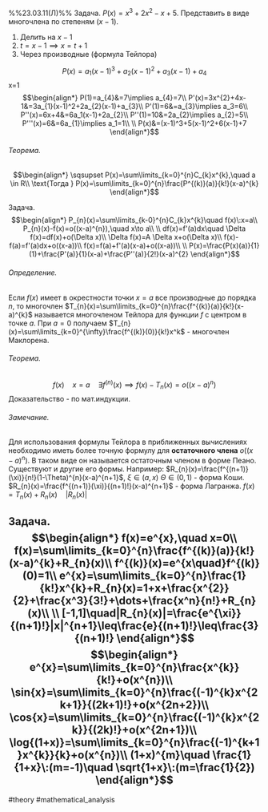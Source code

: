 %%23.03.11(Л)%%
Задача.
$P(x)=x^{3}+2x^{2}-x+5$. Представить в виде многочлена по степеням $(x-1)$.
1. Делить на $x-1$
2. $t=x-1\implies x=t+1$
3. Через производные (формула Тейлора)

$$P(x)=a_{1}(x-1)^{3}+a_{2}(x-1)^{2}+a_{3}(x-1)+a_{4}$$
x=1
$$\begin{align*}
P(1)=a_{4}&=7\implies a_{4}=7\\
P'(x)=3x^{2}+4x-1&=3a_{1}(x-1)^2+2a_{2}(x-1)+a_{3}\\
P'(1)=6&=a_{3}\implies a_3=6\\
P''(x)=6x+4&=6a_1(x-1)+2a_{2}\\
P''(1)=10&=2a_{2}\implies a_{2}=5\\
P'''(x)=6&=6a_{1}\implies a_1=1\\
\\
P(x)&=(x-1)^3+5(x-1)^2+6(x-1)+7
\end{align*}$$

###### Теорема.
$$\begin{align*}
\sqsupset P(x)=\sum\limits_{k=0}^{n}C_{k}x^{k},\quad a \in R\\
\text{Тогда } P(x)=\sum\limits_{k=0}^{n}\frac{P^{(k)}(a)}{k!}(x-a)^{k}
\end{align*}$$

Задача.
$$\begin{align*}
P_{n}(x)=\sum\limits_{k-0}^{n}C_{k}x^{k}\quad f(x)\:x=a\\
P_{n}(x)-f(x)=o((x-a)^{n}),\quad x\to a\\
\\
df(x)=f'(a)dx\quad \Delta f(x)=df(x)+o(\Delta x)\\
\Delta f(x)=A \Delta x+o(\Delta x)\\
f(x)-f(a)=f'(a)dx+o((x-a))\\
f(x)=f(a)+f'(a)(x-a)+o((x-a))\\
\\
P(x)=\frac{P(x)(a)}{1}(1)+\frac{P'(a)}{1}(x-a)+\frac{P''(a)}{2!}(x-a)^{2}
\end{align*}$$
###### Определение.
Если $f(x)$ имеет в окрестности точки $x=a$ все производные до порядка $n$, то многочлен $T_{n}(x)=\sum\limits_{k=0}^{n}\frac{f^{(k)}(a)}{k!}(x-a)^{k}$ называется многочленом Тейлора для функции $f$ с центром в точке $a$. При $a=0$ получаем $T_{n}(x)=\sum\limits_{k=0}^{\infty}\frac{f^{(k)}(0)}{k!}x^k$ - многочлен Маклорена.

###### Теорема.
$$f(x)\quad x=a\quad \exists f^{(n)}(x)\implies f(x)-T_{n}(x)=o((x-a)^{n})$$
Доказательство - по мат.индукции.

###### Замечание.
Для использования формулы Тейлора в приближенных вычислениях необходимо иметь более точную формулу для **остаточного члена** $o((x-a)^{n})$. В таком виде он называется остаточным членом в форме Пеано. Существуют и другие его формы.
Например: 
$R_{n}(x)=\frac{f^{(n+1)}(\xi)}{n!}(1-\Theta)^{n}(x-a)^{n+1}$, $\xi \in(a,x)\:\Theta\in(0,1)$ - форма Коши.
$R_{n}(x)=\frac{f^{(n+1)}(\xi)}{(n+1)!}(x-a)^{n+1}$ - форма Лагранжа.
$f(x)=T_{n}(x)+R_{n}(x)\quad |R_{n}(x)|$

Задача.
$$\begin{align*}
f(x)=e^{x},\quad x=0\\
f(x)=\sum\limits_{k=0}^{n}\frac{f^{(k)}(a)}{k!}(x-a)^{k}+R_{n}(x)\\
f^{(k)}(x)=e^{x\quad}f^{(k)}(0)=1\\
e^{x}=\sum\limits_{k=0}^{n}\frac{1}{k!}x^{k}+R_{n}(x)=1+x+\frac{x^{2}}{2}+\frac{x^3}{3!}+\dots+\frac{x^n}{n!}+R_{n}(x)\\
\\
[-1,1]\quad|R_{n}(x)|=\frac{e^{\xi}}{(n+1)!}|x|^{n+1}\leq\frac{e}{(n+1)!}\leq\frac{3}{(n+1)!}
\end{align*}$$
$$\begin{align*}
e^{x}=\sum\limits_{k=0}^{n}\frac{x^{k}}{k!}+o(x^{n})\\
\sin{x}=\sum\limits_{k=0}^{n}\frac{(-1)^{k}x^{2k+1}}{(2k+1)!}+o(x^{2n+2})\\
\cos{x}=\sum\limits_{k=0}^{n}\frac{(-1)^{k}x^{2k}}{(2k)!}+o(x^{2n+1})\\
\log{(1+x)}=\sum\limits_{k=0}^{n}\frac{(-1)^{k+1}x^{k}}{k}+o(x^{n})\\
(1+x)^{m}\quad \frac{1}{1+x}\:(m=-1)\quad \sqrt{1+x}\:(m=\frac{1}{2})
\end{align*}$$
---
#theory #mathematical_analysis 